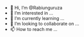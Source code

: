 - 👋 Hi, I’m @Rabiunguruza
- 👀 I’m interested in ...
- 🌱 I’m currently learning ...
- 💞️ I’m looking to collaborate on ...
- 📫 How to reach me ...

<!---
Rabiunguruza/Rabiunguruza is a ✨ special ✨ repository because its `README.md` (this file) appears on your GitHub profile.
You can click the Preview link to take a look at your changes.
--->
